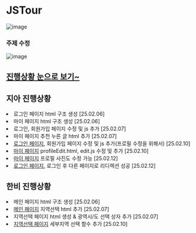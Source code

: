 # JSTour
![image](https://github.com/user-attachments/assets/eb9f5ccb-d0fc-470f-b5d4-54c5db3a09b9)
### 주제 수정
![image](https://github.com/user-attachments/assets/ced84a8e-75c8-4edb-acf8-d52315312725)


## <a href="https://ldr7xior.github.io/JSTour/" class="page">진행상황 눈으로 보기~</a>

## 지아 진행상황
<ur>
  <li>로그인 페이지 html 구조 생성 [25.02.06]</li>
  <li>마이 페이지 html 구조 생성 [25.02.06]</li>
  <li>로그인, 회원가입 페이지 수정 및 js 추가 [25.02.07]</li>
  <li>마이 페이지 추천 누른 글 html 추가 [25.02.07]</li>
  <li><a href="login" class="page">로그인 페이지</a>, 회원가입 페이지 수정 및 js 추가(프로필 수정을 위해서) [25.02.10]</li>
  <li><a href="myPage" class="page">마이 페이지</a> profileEdit.html, edit.js 수정 및 추가 [25.02.10]</li>
  <li><a href="myPage" class="page">마이 페이지</a> 프로필 사진도 수정 가능 [25.02.12]</li>
  <li><a href="login" class="page">로그인 페이지</a>, 로그인 후 다른 페이지로 리디렉션 성공 [25.02.12]</li>
</ur>

## 한비 진행상황
<ur>
  <li>메인 페이지 html 구조 생성 [25.02.06]</li>
  <li><a href="mainpage.html" class="page">메인 페이지</a> 지역선택 html 추가 [25.02.07]</li>
  <li>지역선택 페이지 html 생성 & 광역시/도 선택 상자 추가 [25.02.07]</li>
  <li><a href="Local" class="page">지역선택 페이지</a> 세부지역 선택 함수 추가 [25.02.10]</li>
</ur>
